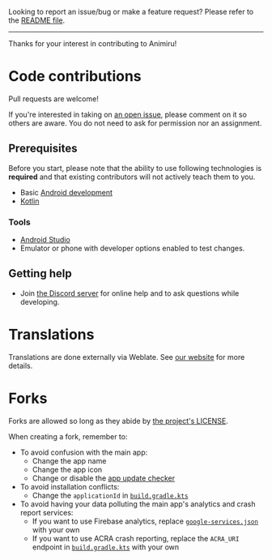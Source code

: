 Looking to report an issue/bug or make a feature request? Please refer to the [README file](https://github.com/Quickdesh/Animiru#issues-feature-requests-and-contributing).

---

Thanks for your interest in contributing to Animiru!


# Code contributions

Pull requests are welcome!

If you're interested in taking on [an open issue](https://github.com/Quickdesh/Animiru/issues), please comment on it so others are aware.
You do not need to ask for permission nor an assignment.

## Prerequisites

Before you start, please note that the ability to use following technologies is **required** and that existing contributors will not actively teach them to you.

- Basic [Android development](https://developer.android.com/)
- [Kotlin](https://kotlinlang.org/)

### Tools

- [Android Studio](https://developer.android.com/studio)
- Emulator or phone with developer options enabled to test changes.

## Getting help

- Join [the Discord server](https://discord.gg/yDuHDMwxhv) for online help and to ask questions while developing.

# Translations

Translations are done externally via Weblate. See [our website](https://aniyomi.jmir.xyz/help/contribution/#translation) for more details.


# Forks

Forks are allowed so long as they abide by [the project's LICENSE](https://github.com/tachiyomiorg/tachiyomi/blob/master/LICENSE).

When creating a fork, remember to:

- To avoid confusion with the main app:
    - Change the app name
    - Change the app icon
    - Change or disable the [app update checker](https://github.com/Quickdesh/Animiru/blob/master/app/src/main/java/eu/kanade/tachiyomi/data/updater/AppUpdateChecker.kt)
- To avoid installation conflicts:
    - Change the `applicationId` in [`build.gradle.kts`](https://github.com/Quickdesh/Animiru/blob/master/app/build.gradle.kts)
- To avoid having your data polluting the main app's analytics and crash report services:
    - If you want to use Firebase analytics, replace [`google-services.json`](https://github.com/Quickdesh/Animiru/blob/master/app/src/standard/google-services.json) with your own
    - If you want to use ACRA crash reporting, replace the `ACRA_URI` endpoint in [`build.gradle.kts`](https://github.com/Quickdesh/Animiru/blob/master/app/build.gradle.kts) with your own
